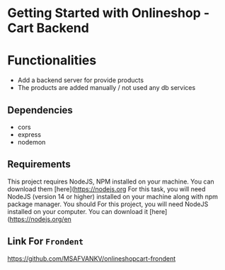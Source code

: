 # Getting Started with Onlineshop - Cart Backend


# Functionalities

- Add a backend server for provide products
- The products are added manually / not used any db services
  
## Dependencies

- cors
- express
- nodemon

## Requirements

This project requires NodeJS, NPM installed on your machine. You can download them [here](https://nodejs.org
For this task, you will need NodeJS (version 14 or higher) installed on your machine along with npm package manager. You should
For this project, you will need NodeJS installed on your computer. You can download it [here](https://nodejs.org/en


## Link For `Frondent`
https://github.com/MSAFVANKV/onlineshopcart-frondent




